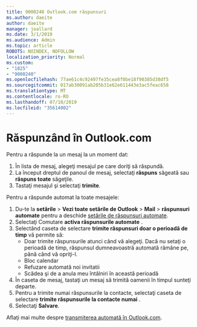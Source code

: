 ```yaml
---
title: 9000240 Outlook.com răspunsuri
ms.author: daeite
author: daeite
manager: joallard
ms.date: 3/1/2019
ms.audience: Admin
ms.topic: article
ROBOTS: NOINDEX, NOFOLLOW
localization_priority: Normal
ms.custom:
- "1825"
- "9000240"
ms.openlocfilehash: 77ae61c4c92497fe35cea8f0be18f90385d38df5
ms.sourcegitcommit: 017ab30091ab205b31e62e611443e3ac5feac658
ms.translationtype: MT
ms.contentlocale: ro-RO
ms.lasthandoff: 07/10/2019
ms.locfileid: "35614002"
---
```

# <a name="replying-in-outlookcom"></a>Răspunzând în Outlook.com

Pentru a răspunde la un mesaj la un moment dat:

1. În lista de mesaj, alegeţi mesajul pe care doriţi să răspundă.
2. La început dreptul de panoul de mesaj, selectaţi **răspuns** săgeată sau **răspuns toate** săgeţile.
3. Tastaţi mesajul şi selectaţi **trimite**.

Pentru a răspunde automat la toate mesajele:

1. Du-te la **setările** > **Vezi toate setările de Outlook** > **Mail** > **răspunsuri automate** pentru a deschide [setările de răspunsuri automate](https://outlook.live.com/mail/options/mail/automaticReplies).
2. Selectaţi Comutare **activa răspunsurile automate** .
3. Selectând caseta de selectare **trimite răspunsuri doar o perioadă de timp** vă permite să:
    - Doar trimite răspunsurile atunci când vă alegeţi. Dacă nu setaţi o perioadă de timp, răspunsul dumneavoastră automată rămâne pe, până când vă opriţi-l.
    - Bloc calendar
    - Refuzare automată noi invitatii
    - Scădea şi de a anula meu întâlniri în această perioadă
4. În caseta de mesaj, tastaţi un mesaj să trimită oamenii în timpul sunteţi departe.
5. Pentru a trimite numai răspunsurile la contacte, selectaţi caseta de selectare **trimite răspunsurile la contacte numai** .
6. Selectaţi **Salvare**.

Aflaţi mai multe despre [transmiterea automată în Outlook.com](https://support.office.com/article/14614626-9855-48dc-a986-dec81d07b1a0?wt.mc_id=Office_Outlook_com_Alchemy).